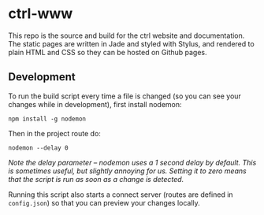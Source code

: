# ctrl-www

This repo is the source and build for the ctrl website and documentation.
The static pages are written in Jade and styled with Stylus, and rendered to
plain HTML and CSS so they can be hosted on Github pages.

## Development
To run the build script every time a file is changed (so you can see your
changes while in development), first install nodemon:

```
npm install -g nodemon
```

Then in the project route do:

```
nodemon --delay 0
```

*Note the delay parameter – nodemon uses a 1 second delay by default. This is
sometimes useful, but slightly annoying for us. Setting it to zero means that
the script is run as soon as a change is detected.*

Running this script also starts a connect server (routes are defined in
`config.json`) so that you can preview your changes locally.
